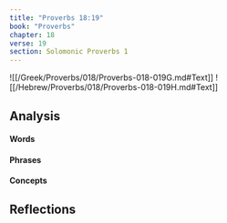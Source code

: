 ```yaml
---
title: "Proverbs 18:19"
book: "Proverbs"
chapter: 18
verse: 19
section: Solomonic Proverbs 1
---
```

![[/Greek/Proverbs/018/Proverbs-018-019G.md#Text]]
![[/Hebrew/Proverbs/018/Proverbs-018-019H.md#Text]]

## Analysis

#### Words

#### Phrases

#### Concepts

## Reflections
